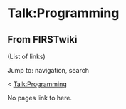 # Talk:Programming

## From FIRSTwiki

(List of links)

Jump to: navigation, search

< [Talk:Programming](/index.php?title=Talk:Programming&redirect=no "Talk:Programming")

No pages link to here.
